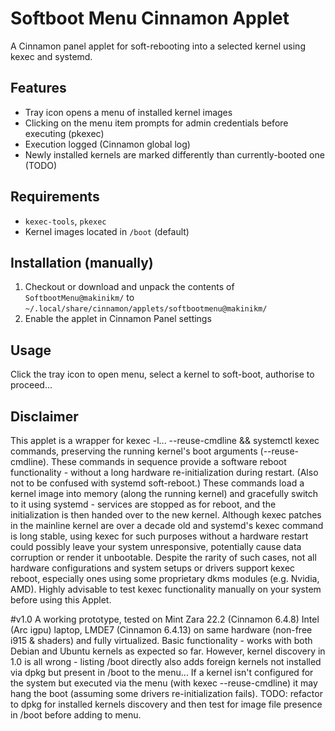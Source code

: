 # Softboot Menu Cinnamon Applet

A Cinnamon panel applet for soft-rebooting into a selected kernel using kexec and systemd.

## Features
- Tray icon opens a menu of installed kernel images
- Clicking on the menu item prompts for admin credentials before executing (pkexec)
- Execution logged (Cinnamon global log)
- Newly installed kernels are marked differently than currently-booted one (TODO)

## Requirements
- `kexec-tools`, `pkexec`
- Kernel images located in `/boot` (default)

## Installation (manually)
1. Checkout or download and unpack the contents of `SoftbootMenu@makinikm/` to `~/.local/share/cinnamon/applets/softbootmenu@makinikm/`
2. Enable the applet in Cinnamon Panel settings

## Usage
Click the tray icon to open menu, select a kernel to soft-boot, authorise to proceed...

## Disclaimer
This applet is a wrapper for kexec -l... --reuse-cmdline && systemctl kexec commands, preserving the running kernel's boot arguments (--reuse-cmdline). These commands in sequence provide a software reboot functionality - without a long hardware re-initialization during restart. (Also not to be confused with systemd soft-reboot.) These commands load a kernel image into memory (along the running kernel) and gracefully switch to it using systemd - services are stopped as for reboot, and the initialization is then handed over to the new kernel. Although kexec patches in the mainline kernel are over a decade old and systemd's kexec command is long stable, using kexec for such purposes without a hardware restart could possibly leave your system unresponsive, potentially cause data corruption or render it unbootable. Despite the rarity of such cases, not all hardware configurations and system setups or drivers support kexec reboot, especially ones using some proprietary dkms modules (e.g. Nvidia, AMD). Highly advisable to test kexec functionality manually on your system before using this Applet.

#v1.0 
A working prototype, tested on Mint Zara 22.2 (Cinnamon 6.4.8) Intel (Arc igpu) laptop, LMDE7 (Cinnamon 6.4.13) on same hardware (non-free i915 & shaders) and fully virtualized. Basic functionality - works with both Debian and Ubuntu kernels as expected so far. However, kernel discovery in 1.0 is all wrong - listing /boot directly also adds foreign kernels not installed via dpkg but present in /boot to the menu... If a kernel isn't configured for the system but executed via the menu (with kexec --reuse-cmdline) it may hang the boot (assuming some drivers re-initialization fails). TODO: refactor to dpkg for installed kernels discovery and then test for image file presence in /boot before adding to menu.
